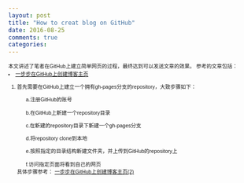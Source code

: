 ```yaml
---
layout: post
title: "How to creat blog on GitHub"
date: 2016-08-25
comments: true
categories:
---
```


<head>
	<meta http-equiv="Content-Type" content="text/html; charset=utf-8" />
	<style type="text/css">
	#customers
	  {
	  font-family:"Trebuchet MS", Arial, Helvetica, sans-serif;
	  width:100%;
	  text-align:left;
	  font-size:0.75em;
	  line-height:1.5;
	  }
	</style>
</head>

<div class="css-full-post-content js-full-post-content" id="customers">
本文讲述了笔者在GitHub上建立简单网页的过程，最终达到可以发送文章的效果。
参考的文章包括：
<li><a href="http://www.pchou.info/ssgithubPage/2013-01-03-build-github-blog-page-01.html"> 一步步在GitHub上创建博客主页</a></li>

<ol>
<li>首先需要在GitHub上建立一个拥有gh-pages分支的repository，大致步骤如下：</li>
	<ul>a.注册GitHub的账号</ul>
	<ul>b.在GitHub上新建一个repository目录</ul>
	<ul>c.在新建的repository目录下新建一个gh-pages分支</ul>
	<ul>d.将repository clone到本地</ul>
	<ul>e.按照指定的目录结构新建文件夹，并上传到GitHub的repository上</ul>
	<ul>f.访问指定页面将看到自己的网页</ul>
具体步骤参考：
<a href="http://www.pchou.info/ssgithubPage/2013-01-05-build-github-blog-page-02.html"> 一步步在GitHub上创建博客主页(2)</a>

</ol>
</div>